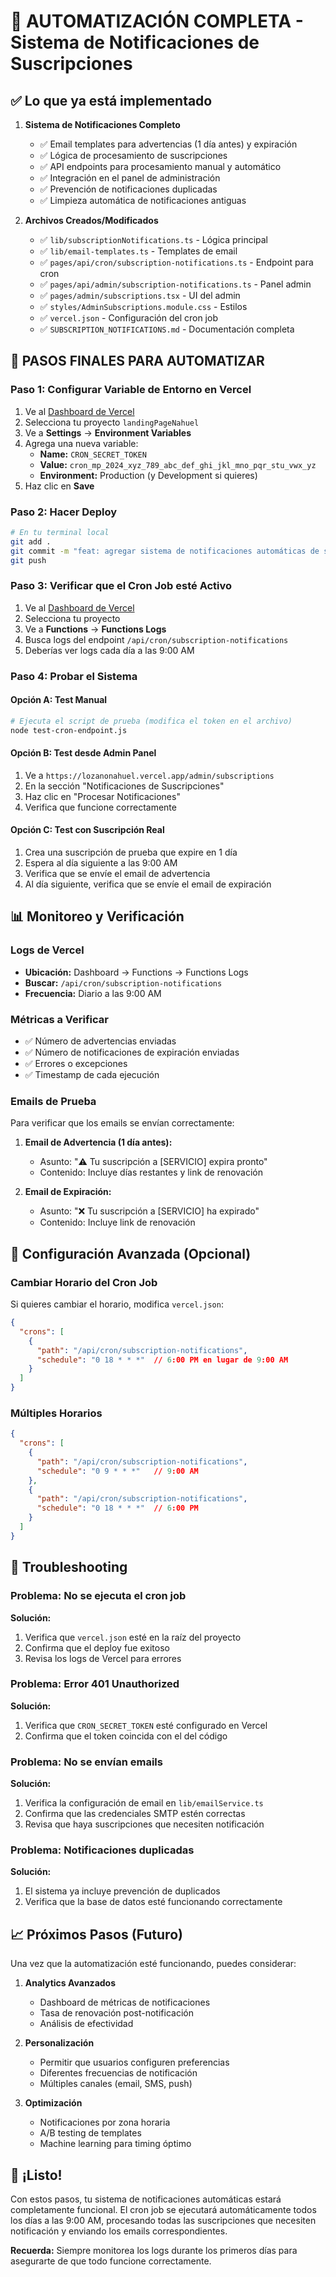 # 🚀 AUTOMATIZACIÓN COMPLETA - Sistema de Notificaciones de Suscripciones

## ✅ Lo que ya está implementado

1. **Sistema de Notificaciones Completo**
   - ✅ Email templates para advertencias (1 día antes) y expiración
   - ✅ Lógica de procesamiento de suscripciones
   - ✅ API endpoints para procesamiento manual y automático
   - ✅ Integración en el panel de administración
   - ✅ Prevención de notificaciones duplicadas
   - ✅ Limpieza automática de notificaciones antiguas

2. **Archivos Creados/Modificados**
   - ✅ `lib/subscriptionNotifications.ts` - Lógica principal
   - ✅ `lib/email-templates.ts` - Templates de email
   - ✅ `pages/api/cron/subscription-notifications.ts` - Endpoint para cron
   - ✅ `pages/api/admin/subscription-notifications.ts` - Panel admin
   - ✅ `pages/admin/subscriptions.tsx` - UI del admin
   - ✅ `styles/AdminSubscriptions.module.css` - Estilos
   - ✅ `vercel.json` - Configuración del cron job
   - ✅ `SUBSCRIPTION_NOTIFICATIONS.md` - Documentación completa

## 🎯 PASOS FINALES PARA AUTOMATIZAR

### Paso 1: Configurar Variable de Entorno en Vercel

1. Ve al [Dashboard de Vercel](https://vercel.com/dashboard)
2. Selecciona tu proyecto `landingPageNahuel`
3. Ve a **Settings** → **Environment Variables**
4. Agrega una nueva variable:
   - **Name:** `CRON_SECRET_TOKEN`
   - **Value:** `cron_mp_2024_xyz_789_abc_def_ghi_jkl_mno_pqr_stu_vwx_yz`
   - **Environment:** Production (y Development si quieres)
5. Haz clic en **Save**

### Paso 2: Hacer Deploy

```bash
# En tu terminal local
git add .
git commit -m "feat: agregar sistema de notificaciones automáticas de suscripciones"
git push
```

### Paso 3: Verificar que el Cron Job esté Activo

1. Ve al [Dashboard de Vercel](https://vercel.com/dashboard)
2. Selecciona tu proyecto
3. Ve a **Functions** → **Functions Logs**
4. Busca logs del endpoint `/api/cron/subscription-notifications`
5. Deberías ver logs cada día a las 9:00 AM

### Paso 4: Probar el Sistema

#### Opción A: Test Manual
```bash
# Ejecuta el script de prueba (modifica el token en el archivo)
node test-cron-endpoint.js
```

#### Opción B: Test desde Admin Panel
1. Ve a `https://lozanonahuel.vercel.app/admin/subscriptions`
2. En la sección "Notificaciones de Suscripciones"
3. Haz clic en "Procesar Notificaciones"
4. Verifica que funcione correctamente

#### Opción C: Test con Suscripción Real
1. Crea una suscripción de prueba que expire en 1 día
2. Espera al día siguiente a las 9:00 AM
3. Verifica que se envíe el email de advertencia
4. Al día siguiente, verifica que se envíe el email de expiración

## 📊 Monitoreo y Verificación

### Logs de Vercel
- **Ubicación:** Dashboard → Functions → Functions Logs
- **Buscar:** `/api/cron/subscription-notifications`
- **Frecuencia:** Diario a las 9:00 AM

### Métricas a Verificar
- ✅ Número de advertencias enviadas
- ✅ Número de notificaciones de expiración enviadas
- ✅ Errores o excepciones
- ✅ Timestamp de cada ejecución

### Emails de Prueba
Para verificar que los emails se envían correctamente:

1. **Email de Advertencia (1 día antes):**
   - Asunto: "⚠️ Tu suscripción a [SERVICIO] expira pronto"
   - Contenido: Incluye días restantes y link de renovación

2. **Email de Expiración:**
   - Asunto: "❌ Tu suscripción a [SERVICIO] ha expirado"
   - Contenido: Incluye link de renovación

## 🔧 Configuración Avanzada (Opcional)

### Cambiar Horario del Cron Job
Si quieres cambiar el horario, modifica `vercel.json`:

```json
{
  "crons": [
    {
      "path": "/api/cron/subscription-notifications",
      "schedule": "0 18 * * *"  // 6:00 PM en lugar de 9:00 AM
    }
  ]
}
```

### Múltiples Horarios
```json
{
  "crons": [
    {
      "path": "/api/cron/subscription-notifications",
      "schedule": "0 9 * * *"   // 9:00 AM
    },
    {
      "path": "/api/cron/subscription-notifications", 
      "schedule": "0 18 * * *"  // 6:00 PM
    }
  ]
}
```

## 🐛 Troubleshooting

### Problema: No se ejecuta el cron job
**Solución:**
1. Verifica que `vercel.json` esté en la raíz del proyecto
2. Confirma que el deploy fue exitoso
3. Revisa los logs de Vercel para errores

### Problema: Error 401 Unauthorized
**Solución:**
1. Verifica que `CRON_SECRET_TOKEN` esté configurado en Vercel
2. Confirma que el token coincida con el del código

### Problema: No se envían emails
**Solución:**
1. Verifica la configuración de email en `lib/emailService.ts`
2. Confirma que las credenciales SMTP estén correctas
3. Revisa que haya suscripciones que necesiten notificación

### Problema: Notificaciones duplicadas
**Solución:**
1. El sistema ya incluye prevención de duplicados
2. Verifica que la base de datos esté funcionando correctamente

## 📈 Próximos Pasos (Futuro)

Una vez que la automatización esté funcionando, puedes considerar:

1. **Analytics Avanzados**
   - Dashboard de métricas de notificaciones
   - Tasa de renovación post-notificación
   - Análisis de efectividad

2. **Personalización**
   - Permitir que usuarios configuren preferencias
   - Diferentes frecuencias de notificación
   - Múltiples canales (email, SMS, push)

3. **Optimización**
   - Notificaciones por zona horaria
   - A/B testing de templates
   - Machine learning para timing óptimo

## 🎉 ¡Listo!

Con estos pasos, tu sistema de notificaciones automáticas estará completamente funcional. El cron job se ejecutará automáticamente todos los días a las 9:00 AM, procesando todas las suscripciones que necesiten notificación y enviando los emails correspondientes.

**Recuerda:** Siempre monitorea los logs durante los primeros días para asegurarte de que todo funcione correctamente.
